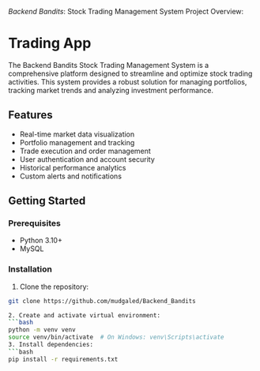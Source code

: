 *Backend Bandits*: Stock Trading Management System
Project Overview:

# Trading App
The Backend Bandits Stock Trading Management System is a comprehensive platform designed to streamline and optimize stock trading activities. This system provides a robust solution for managing portfolios, tracking market trends and analyzing investment performance.

## Features

- Real-time market data visualization
- Portfolio management and tracking
- Trade execution and order management
- User authentication and account security
- Historical performance analytics
- Custom alerts and notifications

## Getting Started

### Prerequisites

- Python 3.10+
- MySQL


### Installation

1. Clone the repository:
```bash
git clone https://github.com/mudgaled/Backend_Bandits

2. Create and activate virtual environment:
```bash
python -m venv venv
source venv/bin/activate  # On Windows: venv\Scripts\activate
3. Install dependencies:
```bash
pip install -r requirements.txt
